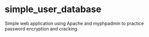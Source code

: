 # simple_user_database
Simple web application using Apache and myphpadmin to practice password encryption and cracking. 
